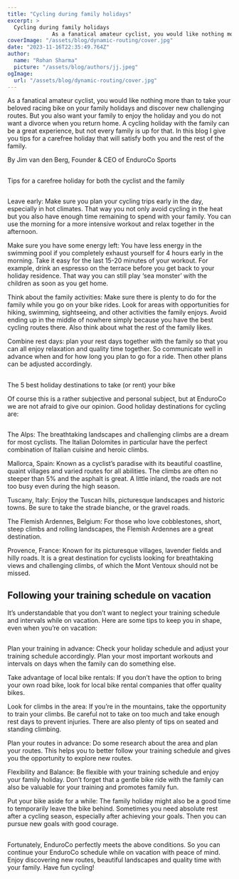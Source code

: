 ```yaml
---
title: "Cycling during family holidays"
excerpt: >
  Cycling during family holidays
              As a fanatical amateur cyclist, you would like nothing more than to take your beloved racing bike on your family holidays and discover new challenging routes
coverImage: "/assets/blog/dynamic-routing/cover.jpg"
date: "2023-11-16T22:35:49.764Z"
author:
  name: "Rohan Sharma"
  picture: "/assets/blog/authors/jj.jpeg"
ogImage:
  url: "/assets/blog/dynamic-routing/cover.jpg"
---
```


As a fanatical amateur cyclist, you would like nothing more than to take your beloved racing bike on your family holidays and discover new challenging routes. But you also want your family to enjoy the holiday and you do not want a divorce when you return home. A cycling holiday with the family can be a great experience, but not every family is up for that. In this blog I give you tips for a carefree holiday that will satisfy both you and the rest of the family.


By Jim van den Berg, Founder & CEO of EnduroCo Sports


## 

## 

Tips for a carefree holiday for both the cyclist and the family


## 

Leave early: Make sure you plan your cycling trips early in the day, especially in hot climates. That way you not only avoid cycling in the heat but you also have enough time remaining to spend with your family. You can use the morning for a more intensive workout and relax together in the afternoon.


Make sure you have some energy left: You have less energy in the swimming pool if you completely exhaust yourself for 4 hours early in the morning. Take it easy for the last 15-20 minutes of your workout. For example, drink an espresso on the terrace before you get back to your holiday residence. That way you can still play ‘sea monster’ with the children as soon as you get home.


Think about the family activities: Make sure there is plenty to do for the family while you go on your bike rides. Look for areas with opportunities for hiking, swimming, sightseeing, and other activities the family enjoys. Avoid ending up in the middle of nowhere simply because you have the best cycling routes there. Also think about what the rest of the family likes.


Combine rest days: plan your rest days together with the family so that you can all enjoy relaxation and quality time together. So communicate well in advance when and for how long you plan to go for a ride. Then other plans can be adjusted accordingly.


## 

## 

## 

The 5 best holiday destinations to take (or rent) your bike


Of course this is a rather subjective and personal subject, but at EnduroCo we are not afraid to give our opinion. Good holiday destinations for cycling are:


## 

The Alps: The breathtaking landscapes and challenging climbs are a dream for most cyclists. The Italian Dolomites in particular have the perfect combination of Italian cuisine and heroic climbs.


Mallorca, Spain: Known as a cyclist’s paradise with its beautiful coastline, quaint villages and varied routes for all abilities. The climbs are often no steeper than 5% and the asphalt is great. A little inland, the roads are not too busy even during the high season.


Tuscany, Italy: Enjoy the Tuscan hills, picturesque landscapes and historic towns. Be sure to take the strade bianche, or the gravel roads.


The Flemish Ardennes, Belgium: For those who love cobblestones, short, steep climbs and rolling landscapes, the Flemish Ardennes are a great destination.


Provence, France: Known for its picturesque villages, lavender fields and hilly roads. It is a great destination for cyclists looking for breathtaking views and challenging climbs, of which the Mont Ventoux should not be missed.


## 

## 

## 

## Following your training schedule on vacation

It’s understandable that you don’t want to neglect your training schedule and intervals while on vacation. Here are some tips to keep you in shape, even when you’re on vacation:


## 

Plan your training in advance: Check your holiday schedule and adjust your training schedule accordingly. Plan your most important workouts and intervals on days when the family can do something else.


Take advantage of local bike rentals: If you don’t have the option to bring your own road bike, look for local bike rental companies that offer quality bikes.


Look for climbs in the area: If you’re in the mountains, take the opportunity to train your climbs. Be careful not to take on too much and take enough rest days to prevent injuries. There are also plenty of tips on seated and standing climbing.


Plan your routes in advance: Do some research about the area and plan your routes. This helps you to better follow your training schedule and gives you the opportunity to explore new routes.


Flexibility and Balance: Be flexible with your training schedule and enjoy your family holiday. Don’t forget that a gentle bike ride with the family can also be valuable for your training and promotes family fun.


Put your bike aside for a while: The family holiday might also be a good time to temporarily leave the bike behind. Sometimes you need absolute rest after a cycling season, especially after achieving your goals. Then you can pursue new goals with good courage.


## 

## 

## 

Fortunately, EnduroCo perfectly meets the above conditions. So you can continue your EnduroCo schedule while on vacation with peace of mind. Enjoy discovering new routes, beautiful landscapes and quality time with your family. Have fun cycling!
